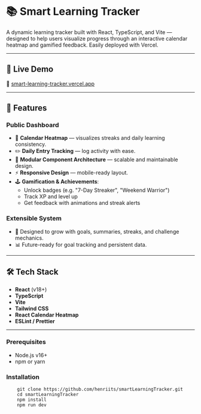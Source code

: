 # 📚 Smart Learning Tracker

A dynamic learning tracker built with React, TypeScript, and Vite — designed to help users visualize progress through an interactive calendar heatmap and gamified feedback. Easily deployed with Vercel.

---

## 🚀 Live Demo

🔗 [smart-learning-tracker.vercel.app](https://smart-learning-tracker.vercel.app)

---

## 🎯 Features

### Public Dashboard

- 📆 **Calendar Heatmap** — visualizes streaks and daily learning consistency.
- ✏️ **Daily Entry Tracking** — log activity with ease.
- 🧩 **Modular Component Architecture** — scalable and maintainable design.
- ⚡ **Responsive Design** — mobile-ready layout.
- 🕹️ **Gamification & Achievements**:
  - Unlock badges (e.g. "7-Day Streaker", "Weekend Warrior")
  - Track XP and level up
  - Get feedback with animations and streak alerts

### Extensible System

- 🎯 Designed to grow with goals, summaries, streaks, and challenge mechanics.
- 📊 Future-ready for goal tracking and persistent data.

---

## 🛠️ Tech Stack

- **React** (v18+)
- **TypeScript**
- **Vite**
- **Tailwind CSS**
- **React Calendar Heatmap**
- **ESLint / Prettier**

---

### Prerequisites

- Node.js v16+
- npm or yarn

### Installation

```
    git clone https://github.com/henriits/smartLearningTracker.git
    cd smartLearningTracker
    npm install
    npm run dev
```
